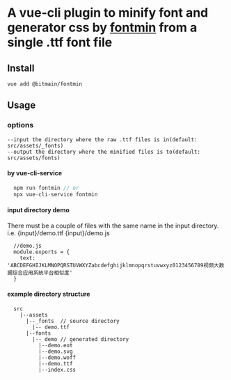 # A vue-cli plugin to minify font and generator css by [fontmin](https://github.com/ecomfe/fontmin) from a single .ttf font file

## Install

```vue add @bitmain/fontmin```

## Usage

### options

```
--input the directory where the raw .ttf files is in(default: src/assets/_fonts)
--output the directory where the minified files is to(default: src/assets/fonts)
```
#### by vue-cli-service
```javascript
  npm run fontmin // or
  npx vue-cli-service fontmin
```

#### input directory demo
There must be a couple of files with the same name in the input directory.
i.e.
{input}/demo.ttf
{input}/demo.js
```
  //demo.js
  module.exports = {
    text: 'ABCDEFGHIJKLMNOPQRSTUVWXYZabcdefghijklmnopqrstuvwxyz0123456789视频大数据综合应用系统平台相似度'
  }
```

#### example directory structure

```
  src
    |--assets
      |--_fonts  // source directory
        |-- demo.ttf
      |--fonts
        |-- demo // generated directory
          |--demo.eot
          |--demo.svg
          |--demo.woff
          |--demo.ttf
          |--index.css
```
